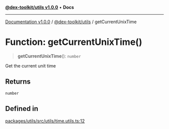 [**@dex-toolkit/utils v1.0.0**](../README.md) • **Docs**

***

[Documentation v1.0.0](../../../packages.md) / [@dex-toolkit/utils](../README.md) / getCurrentUnixTime

# Function: getCurrentUnixTime()

> **getCurrentUnixTime**(): `number`

Get the current unit time

## Returns

`number`

## Defined in

[packages/utils/src/utils/time.utils.ts:12](https://github.com/niZmosis/dex-toolkit/blob/3d8b41b44787b30fbea5de3ab4737662ffb61bc8/packages/utils/src/utils/time.utils.ts#L12)
